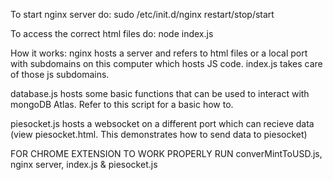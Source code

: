 To start nginx server do:
sudo /etc/init.d/nginx restart/stop/start

To access the correct html files do:
node index.js


How it works:
nginx hosts a server and refers to html files or a local port with subdomains on this computer which hosts JS code.
index.js takes care of those js subdomains.

database.js hosts some basic functions that can be used to interact with mongoDB Atlas. Refer to this script for a basic how to.

piesocket.js hosts a websocket on a different port which can recieve data (view piesocket.html. This demonstrates how to send data to piesocket)


FOR CHROME EXTENSION TO WORK PROPERLY RUN converMintToUSD.js, nginx server, index.js & piesocket.js